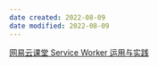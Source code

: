 ```yaml
---
date created: 2022-08-09
date modified: 2022-08-09
---
```


[网易云课堂 Service Worker 运用与实践](https://mp.weixin.qq.com/s/3Ep5pJULvP7WHJvVJNDV-g)